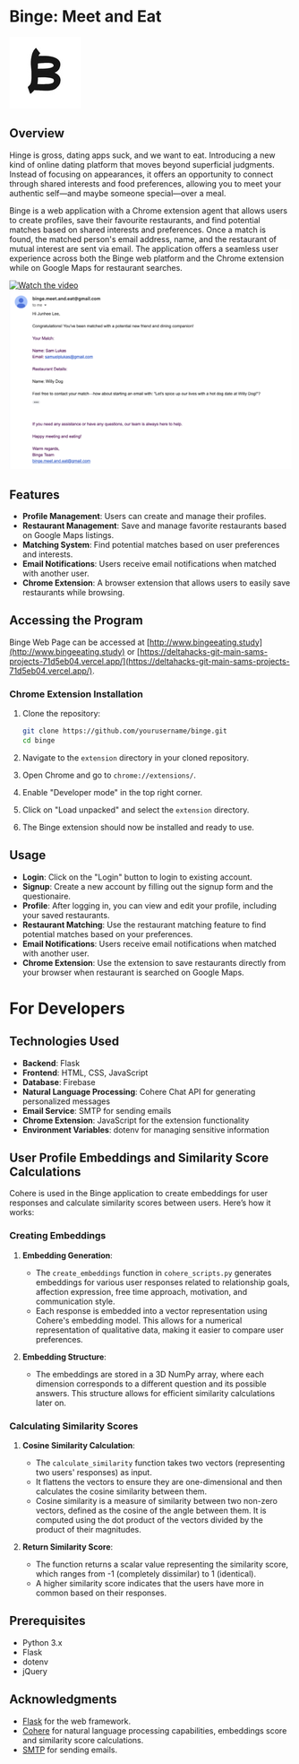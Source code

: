 # Binge: Meet and Eat

<kbd>![alt text](extension/icon128.png)</kbd>

## Overview

Hinge is gross, dating apps suck, and we want to eat. Introducing a new kind of online dating platform that moves beyond superficial judgments. Instead of focusing on appearances, it offers an opportunity to connect through shared interests and food preferences, allowing you to meet your authentic self—and maybe someone special—over a meal.

Binge is a web application with a Chrome extension agent that allows users to create profiles, save their favourite restaurants, and find potential matches based on shared interests and preferences. Once a match is found, the matched person's email address, name, and the restaurant of mutual interest are sent via email. The application offers a seamless user experience across both the Binge web platform and the Chrome extension while on Google Maps for restaurant searches.

[![Watch the video](https://img.youtube.com/vi/CQ_F9sFK4w4/maxresdefault.jpg)](https://www.youtube.com/watch?v=CQ_F9sFK4w4)
![alt text](email.png)

## Features

- **Profile Management**: Users can create and manage their profiles.
- **Restaurant Management**: Save and manage favorite restaurants based on Google Maps listings.
- **Matching System**: Find potential matches based on user preferences and interests.
- **Email Notifications**: Users receive email notifications when matched with another user.
- **Chrome Extension**: A browser extension that allows users to easily save restaurants while browsing.

## Accessing the Program

Binge Web Page can be accessed at [http://www.bingeeating.study](http://www.bingeeating.study) or [https://deltahacks-git-main-sams-projects-71d5eb04.vercel.app/](https://deltahacks-git-main-sams-projects-71d5eb04.vercel.app/).

### Chrome Extension Installation

1. Clone the repository:

   ```bash
   git clone https://github.com/yourusername/binge.git
   cd binge
   ```
2. Navigate to the `extension` directory in your cloned repository.
3. Open Chrome and go to `chrome://extensions/`.
4. Enable "Developer mode" in the top right corner.
5. Click on "Load unpacked" and select the `extension` directory.
6. The Binge extension should now be installed and ready to use.

## Usage

- **Login**: Click on the "Login" button to login to existing account.
- **Signup**: Create a new account by filling out the signup form and the questionaire.
- **Profile**: After logging in, you can view and edit your profile, including your saved restaurants.
- **Restaurant Matching**: Use the restaurant matching feature to find potential matches based on your preferences.
- **Email Notifications**: Users receive email notifications when matched with another user.
- **Chrome Extension**: Use the extension to save restaurants directly from your browser when restaurant is searched on Google Maps.

# For Developers
## Technologies Used

- **Backend**: Flask
- **Frontend**: HTML, CSS, JavaScript
- **Database**: Firebase
- **Natural Language Processing**: Cohere Chat API for generating personalized messages
- **Email Service**: SMTP for sending emails
- **Chrome Extension**: JavaScript for the extension functionality
- **Environment Variables**: dotenv for managing sensitive information

## User Profile Embeddings and Similarity Score Calculations

Cohere is used in the Binge application to create embeddings for user responses and calculate similarity scores between users. Here’s how it works:

### Creating Embeddings

1. **Embedding Generation**:
   - The `create_embeddings` function in `cohere_scripts.py` generates embeddings for various user responses related to relationship goals, affection expression, free time approach, motivation, and communication style.
   - Each response is embedded into a vector representation using Cohere's embedding model. This allows for a numerical representation of qualitative data, making it easier to compare user preferences.

2. **Embedding Structure**:
   - The embeddings are stored in a 3D NumPy array, where each dimension corresponds to a different question and its possible answers. This structure allows for efficient similarity calculations later on.

### Calculating Similarity Scores

1. **Cosine Similarity Calculation**:
   - The `calculate_similarity` function takes two vectors (representing two users' responses) as input.
   - It flattens the vectors to ensure they are one-dimensional and then calculates the cosine similarity between them.
   - Cosine similarity is a measure of similarity between two non-zero vectors, defined as the cosine of the angle between them. It is computed using the dot product of the vectors divided by the product of their magnitudes.

2. **Return Similarity Score**:
   - The function returns a scalar value representing the similarity score, which ranges from -1 (completely dissimilar) to 1 (identical).
   - A higher similarity score indicates that the users have more in common based on their responses.


## Prerequisites

- Python 3.x
- Flask
- dotenv
- jQuery


## Acknowledgments

- [Flask](https://flask.palletsprojects.com/) for the web framework.
- [Cohere](https://cohere.ai/) for natural language processing capabilities, embeddings score and similarity score calculations.
- [SMTP](https://docs.python.org/3/library/smtplib.html) for sending emails.
